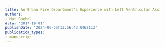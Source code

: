 ```yaml
---
title: An Urban Fire Department’s Experience with Left Ventricular Assist Device Patients
authors:
- Mat Goebel
date: '2017-10-01'
publishDate: '2024-06-16T13:56:43.046211Z'
publication_types:
- manuscript
---
```

